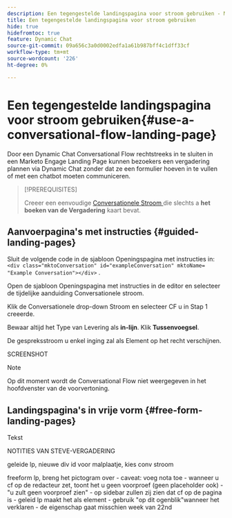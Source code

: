 ```yaml
---
description: Een tegengestelde landingspagina voor stroom gebruiken - Marketo Docs - Productdocumentatie
title: Een tegengestelde landingspagina voor stroom gebruiken
hide: true
hidefromtoc: true
feature: Dynamic Chat
source-git-commit: 09a656c3a0d0002edfa1a61b987bff4c1dff33cf
workflow-type: tm+mt
source-wordcount: '226'
ht-degree: 0%

---
```


# Een tegengestelde landingspagina voor stroom gebruiken{#use-a-conversational-flow-landing-page}

Door een Dynamic Chat Conversational Flow rechtstreeks in te sluiten in een Marketo Engage Landing Page kunnen bezoekers een vergadering plannen via Dynamic Chat zonder dat ze een formulier hoeven in te vullen of met een chatbot moeten communiceren.

>[!PREREQUISITES]
>
>Creeer een eenvoudige [ Conversationele Stroom ](/help/marketo/product-docs/demand-generation/dynamic-chat/automated-chat/create-a-conversational-flow.md) die slechts a **het boeken van de Vergadering** kaart bevat.

## Aanvoerpagina&#39;s met instructies {#guided-landing-pages}

Sluit de volgende code in de sjabloon Openingspagina met instructies in: `<div class="mktoConversation" id="exampleConversation" mktoName= "Example Conversation"></div>` .

Open de sjabloon Openingspagina met instructies in de editor en selecteer de tijdelijke aanduiding Conversationele stroom.

Klik de Conversationele drop-down Stroom en selecteer CF u in Stap 1 creeerde.

Bewaar altijd het Type van Levering als **in-lijn**. Klik **Tussenvoegsel**.

De gespreksstroom u enkel inging zal als Element op het recht verschijnen.

SCREENSHOT

>[!NOTE]
>
>Op dit moment wordt de Conversational Flow niet weergegeven in het hoofdvenster van de voorvertoning.

## Landingspagina&#39;s in vrije vorm {#free-form-landing-pages}

Tekst

NOTITIES VAN STEVE-VERGADERING

geleide lp, nieuwe div id voor malplaatje, kies conv stroom

freeform lp, breng het pictogram over - caveat: voeg nota toe - wanneer u cf op de redacteur zet, toont het u geen voorproef (geen placeholder ook) - &quot;u zult geen voorproef zien&quot; - op sidebar zullen zij zien dat cf op de pagina is - geleid lp maakt het als element - gebruik &quot;op dit ogenblik&quot;wanneer het verklaren - de eigenschap gaat misschien week van 22nd
